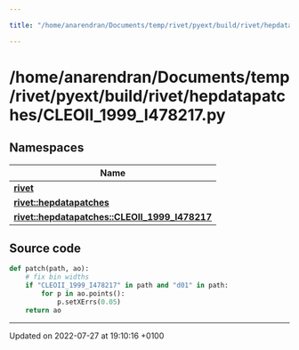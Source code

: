 ```yaml
---

title: "/home/anarendran/Documents/temp/rivet/pyext/build/rivet/hepdatapatches/CLEOII_1999_I478217.py"

---
```


# /home/anarendran/Documents/temp/rivet/pyext/build/rivet/hepdatapatches/CLEOII_1999_I478217.py



## Namespaces

| Name           |
| -------------- |
| **[rivet](http://example.org/namespaces/namespacerivet/)**  |
| **[rivet::hepdatapatches](http://example.org/namespaces/namespacerivet_1_1hepdatapatches/)**  |
| **[rivet::hepdatapatches::CLEOII_1999_I478217](http://example.org/namespaces/namespacerivet_1_1hepdatapatches_1_1cleoii__1999__i478217/)**  |




## Source code

```python
def patch(path, ao):
    # fix bin widths
    if "CLEOII_1999_I478217" in path and "d01" in path:
        for p in ao.points():
            p.setXErrs(0.05)
    return ao
```


-------------------------------

Updated on 2022-07-27 at 19:10:16 +0100
